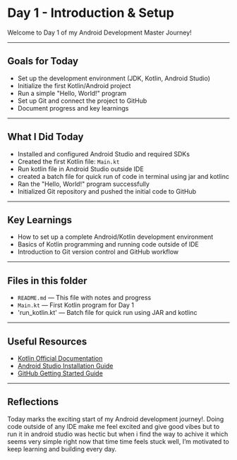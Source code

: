 # Day 1 - Introduction & Setup

Welcome to Day 1 of my Android Development Master Journey!

---

##  Goals for Today

- Set up the development environment (JDK, Kotlin, Android Studio)
- Initialize the first Kotlin/Android project
- Run a simple "Hello, World!" program
- Set up Git and connect the project to GitHub
- Document progress and key learnings

---

##  What I Did Today

- Installed and configured Android Studio and required SDKs
- Created the first Kotlin file: `Main.kt`
- Run kotlin file in Android Studio outside IDE
- created a batch file for quick run of code in terminal using jar and kotlinc
- Ran the "Hello, World!" program successfully
- Initialized Git repository and pushed the initial code to GitHub

---

##  Key Learnings

- How to set up a complete Android/Kotlin development environment
- Basics of Kotlin programming and running code outside of IDE
- Introduction to Git version control and GitHub workflow

---

##  Files in this folder

- `README.md` — This file with notes and progress
- `Main.kt` — First Kotlin program for Day 1
- 'run_kotlin.kt' — Batch file for quick run using JAR and kotlinc
---

##  Useful Resources

- [Kotlin Official Documentation](https://kotlinlang.org/docs/home.html)
- [Android Studio Installation Guide](https://developer.android.com/studio/install)
- [GitHub Getting Started Guide](https://docs.github.com/en/get-started/quickstart)

---

##  Reflections

Today marks the exciting start of my Android development journey!. Doing code outside of any IDE make me feel excited and give good vibes but to run it in android studio was hectic but when i find the way to achive it which seems very simple right now that time time feels stuck well, I’m motivated to keep learning and building every day.
